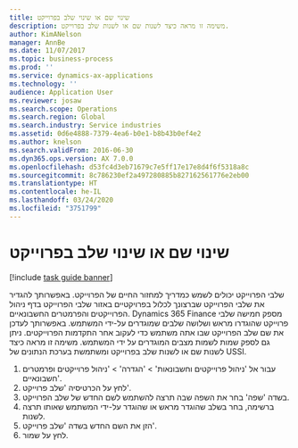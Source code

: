 ```yaml
---
title: שינוי שם או שינוי שלב בפרוייקט
description: משימה זו מראה כיצד לשנות שם או לשנות שלב בפרוייקט.
author: KimANelson
manager: AnnBe
ms.date: 11/07/2017
ms.topic: business-process
ms.prod: ''
ms.service: dynamics-ax-applications
ms.technology: ''
audience: Application User
ms.reviewer: josaw
ms.search.scope: Operations
ms.search.region: Global
ms.search.industry: Service industries
ms.assetid: 0d6e4888-7379-4ea6-b0e1-b8b43b0ef4e2
ms.author: knelson
ms.search.validFrom: 2016-06-30
ms.dyn365.ops.version: AX 7.0.0
ms.openlocfilehash: d53fc4d3eb71679c7e5ff17e17e8d4f6f5318a8c
ms.sourcegitcommit: 8c786230ef2a497280885b827162561776e2eb00
ms.translationtype: HT
ms.contentlocale: he-IL
ms.lasthandoff: 03/24/2020
ms.locfileid: "3751799"
---
```

# <a name="rename-or-modify-a-project-stage"></a>שינוי שם או שינוי שלב בפרוייקט

[!include [task guide banner](../../includes/task-guide-banner.md)]

שלבי הפרוייקט יכולים לשמש כמדריך למחזור החיים של הפרוייקט. באפשרותך להגדיר את שלבי הפרוייקט שברצונך לכלול בפרויקטיים באזור שלבי הפרוייקט בדף ניהול הפרוייקטים והפרמטרים החשבונאיים. Dynamics 365 Finance מספק חמישה שלבי פרוייקט שהוגדרו מראש ושלושה שלבים שמוגדרים על-ידי המשתמש. באפשרותך לעדכן את שם שלב הפרוייקט שבו אתה משתמש כדי לעקוב אחר התקדמות הפרוייקטים. ניתן גם לספק שמות לשמות מצבים המוגדרים על ידי המשתמש. משימה זו מראה כיצד לשנות שם או לשנות שלב בפרוייקט ומשתמשת בערכת הנתונים של USSI.

1. עבור אל 'ניהול פרוייקטים וחשבונאות' > 'הגדרה' > 'ניהול פרוייקטים ופרמטרים חשבונאיים'.
2. לחץ על הכרטיסיה 'שלב פרוייקט'.
3. בשדה 'שפה' בחר את השפה שבה תרצה להשתמש לשם החדש של שלב הפרוייקט.
4. ברשימה, בחר בשלב שהוגדר מראש או שהוגדר על-ידי המשתמש שאותו תרצה לשנות. 
5. הזן את השם החדש בשדה 'שלב פרוייקט'.
6. לחץ על שמור.
